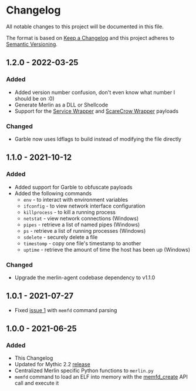 # Changelog
All notable changes to this project will be documented in this file.

The format is based on [Keep a Changelog](http://keepachangelog.com/en/1.0.0/)
and this project adheres to [Semantic Versioning](http://semver.org/spec/v2.0.0.html).

## 1.2.0 - 2022-03-25

### Added

- Added version number confusion, don't even know what number I should be on :0)
- Generate Merlin as a DLL or Shellcode
- Support for the [Service Wrapper](https://github.com/MythicAgents/service_wrapper) and [ScareCrow Wrapper](https://github.com/MythicAgents/scarecrow_wrapper) payloads

### Changed

- Garble now uses ldflags to build instead of modifying the file directly

## 1.1.0 - 2021-10-12

### Added

- Added support for Garble to obfuscate payloads
- Added the following commands
  - `env` - to interact with environment variables
  - `ifconfig` - to view network interface configuration
  - `killprocess` - to kill a running process
  - `netstat` - view network connections (Windows)
  - `pipes` - retrieve a list of named pipes (Windows)
  - `ps` - retrieve a list of running processes (Windows)
  - `sdelete` - securely delete a file
  - `timestomp` - copy one file's timestamp to another
  - `uptime` - retrieve the amount of time the host has been up (Windows)

### Changed 

- Upgrade the merlin-agent codebase dependency to v1.1.0

## 1.0.1 - 2021-07-27

- Fixed [issue 1](https://github.com/MythicAgents/merlin/issues/1) with `memfd` command parsing

## 1.0.0 - 2021-06-25

### Added

- This Changelog
- Updated for Mythic 2.2 [release](https://posts.specterops.io/learning-from-our-myths-45a19ad4d077)
- Centralized Merlin specific Python functions to `merlin.py`
- `memfd` command to load an ELF into memory with the 
  [memfd_create](https://man7.org/linux/man-pages/man2/memfd_create.2.html) API call and execute it
